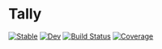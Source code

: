 # Tally

[![Stable](https://img.shields.io/badge/docs-stable-blue.svg)](https://thofma.github.io/Tally.jl/stable/)
[![Dev](https://img.shields.io/badge/docs-dev-blue.svg)](https://thofma.github.io/Tally.jl/dev/)
[![Build Status](https://github.com/thofma/Tally.jl/actions/workflows/CI.yml/badge.svg?branch=master)](https://github.com/thofma/Tally.jl/actions/workflows/CI.yml?query=branch%3Amaster)
[![Coverage](https://codecov.io/gh/thofma/Tally.jl/branch/master/graph/badge.svg)](https://codecov.io/gh/thofma/Tally.jl)

